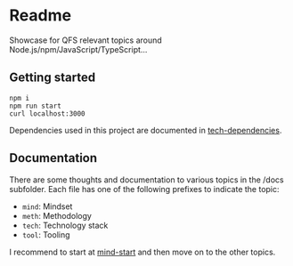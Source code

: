 # Readme

Showcase for QFS relevant topics around Node.js/npm/JavaScript/TypeScript...

## Getting started

```console
npm i
npm run start
curl localhost:3000
```

Dependencies used in this project are documented in [tech-dependencies](docs/tech-dependencies.md).

## Documentation

There are some thoughts and documentation to various topics in the /docs subfolder. Each file has one of the following prefixes to indicate the topic:

- `mind`: Mindset
- `meth`: Methodology
- `tech`: Technology stack
- `tool`: Tooling

I recommend to start at [mind-start](docs/mind-start.md) and then move on to the other topics.
